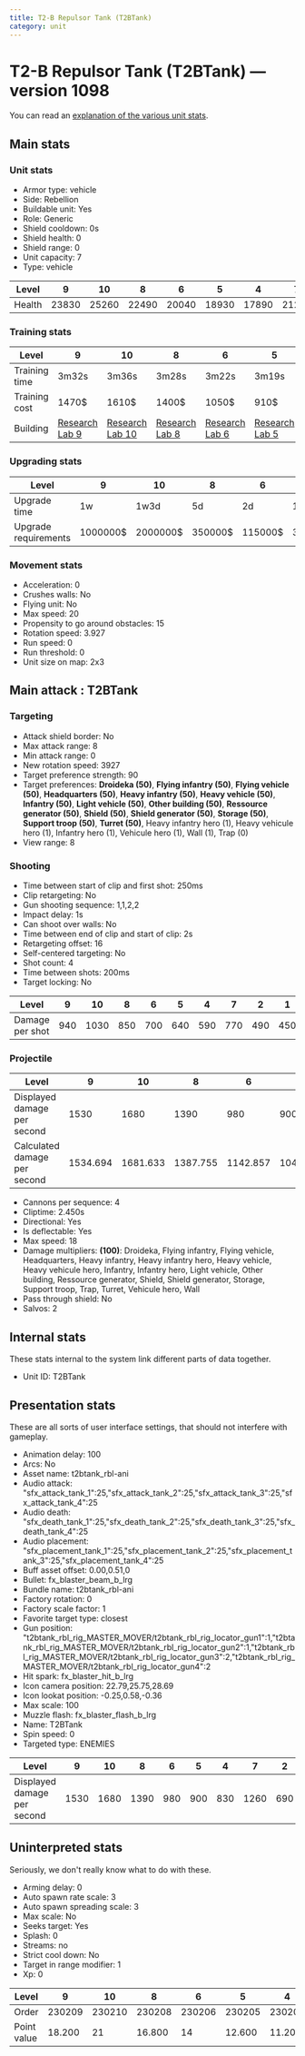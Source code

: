 ```yaml
---
title: T2-B Repulsor Tank (T2BTank)
category: unit
---
```


# T2-B Repulsor Tank (T2BTank) — version 1098

You can read an [explanation  of the various unit stats](unitexplained.md).

## Main stats

### Unit stats

  * Armor type: vehicle
  * Side: Rebellion
  * Buildable unit: Yes
  * Role: Generic
  * Shield cooldown: 0s
  * Shield health: 0
  * Shield range: 0
  * Unit capacity: 7
  * Type: vehicle

|Level |9    |10   |8    |6    |5    |4    |7    |2    |1    |3    |
|------|-----|-----|-----|-----|-----|-----|-----|-----|-----|-----|
|Health|23830|25260|22490|20040|18930|17890|21230|15990|15120|16910|


### Training stats

|Level        |9                                     |10                                     |8                                     |6                                     |5                                     |4                                     |7                                     |2                                     |1                             |3                                     |
|-------------|--------------------------------------|---------------------------------------|--------------------------------------|--------------------------------------|--------------------------------------|--------------------------------------|--------------------------------------|--------------------------------------|------------------------------|--------------------------------------|
|Training time|3m32s                                 |3m36s                                  |3m28s                                 |3m22s                                 |3m19s                                 |3m17s                                 |3m25s                                 |3m13s                                 |3m12s                         |3m15s                                 |
|Training cost|1470$                                 |1610$                                  |1400$                                 |1050$                                 |910$                                  |870$                                  |1190$                                 |800$                                  |770$                          |830$                                  |
|Building     |[Research Lab 9](rebelOffenseLab.html)|[Research Lab 10](rebelOffenseLab.html)|[Research Lab 8](rebelOffenseLab.html)|[Research Lab 6](rebelOffenseLab.html)|[Research Lab 5](rebelOffenseLab.html)|[Research Lab 4](rebelOffenseLab.html)|[Research Lab 7](rebelOffenseLab.html)|[Research Lab 2](rebelOffenseLab.html)|[Factory 2](rebelFactory.html)|[Research Lab 3](rebelOffenseLab.html)|


### Upgrading stats

|Level               |9       |10      |8      |6      |5     |4     |7      |2    |1   |3    |
|--------------------|--------|--------|-------|-------|------|------|-------|-----|----|-----|
|Upgrade time        |1w      |1w3d    |5d     |2d     |12h   |6h    |3d     |45m  |0s  |2h   |
|Upgrade requirements|1000000$|2000000$|350000$|115000$|35000$|15000$|175000$|3000$|700$|6000$|


### Movement stats

  * Acceleration: 0
  * Crushes walls: No
  * Flying unit: No
  * Max speed: 20
  * Propensity to go around obstacles: 15
  * Rotation speed: 3.927
  * Run speed: 0
  * Run threshold: 0
  * Unit size on map: 2x3

## Main attack : T2BTank

### Targeting

  * Attack shield border: No
  * Max attack range: 8
  * Min attack range: 0
  * New rotation speed: 3927
  * Target preference strength: 90
  * Target preferences: **Droideka (50)**, **Flying infantry (50)**, **Flying vehicle (50)**, **Headquarters (50)**, **Heavy infantry (50)**, **Heavy vehicle (50)**, **Infantry (50)**, **Light vehicle (50)**, **Other building (50)**, **Ressource generator (50)**, **Shield (50)**, **Shield generator (50)**, **Storage (50)**, **Support troop (50)**, **Turret (50)**, Heavy infantry hero (1), Heavy vehicule hero (1), Infantry hero (1), Vehicule hero (1), Wall (1), Trap (0)
  * View range: 8

### Shooting

  * Time between start of clip and first shot: 250ms
  * Clip retargeting: No
  * Gun shooting sequence: 1,1,2,2
  * Impact delay: 1s
  * Can shoot over walls: No
  * Time between end of clip and start of clip: 2s
  * Retargeting offset: 16
  * Self-centered targeting: No
  * Shot count: 4
  * Time between shots: 200ms
  * Target locking: No

|Level          |9  |10  |8  |6  |5  |4  |7  |2  |1  |3  |
|---------------|---|----|---|---|---|---|---|---|---|---|
|Damage per shot|940|1030|850|700|640|590|770|490|450|540|


### Projectile

|Level                       |9       |10      |8       |6       |5       |4      |7       |2  |1      |3      |
|----------------------------|--------|--------|--------|--------|--------|-------|--------|---|-------|-------|
|Displayed damage per second |1530    |1680    |1390    |980     |900     |830    |1260    |690|630    |760    |
|Calculated damage per second|1534.694|1681.633|1387.755|1142.857|1044.898|963.265|1257.143|800|734.694|881.633|


  * Cannons per sequence: 4
  * Cliptime: 2.450s
  * Directional: Yes
  * Is deflectable: Yes
  * Max speed: 18
  * Damage multipliers: **(100)**: Droideka, Flying infantry, Flying vehicle, Headquarters, Heavy infantry, Heavy infantry hero, Heavy vehicle, Heavy vehicule hero, Infantry, Infantry hero, Light vehicle, Other building, Ressource generator, Shield, Shield generator, Storage, Support troop, Trap, Turret, Vehicule hero, Wall
  * Pass through shield: No
  * Salvos: 2

## Internal stats

These stats internal to the system link different parts of data together.

  * Unit ID: T2BTank

## Presentation stats

These are all sorts of user interface settings, that should not interfere with gameplay.

  * Animation delay: 100
  * Arcs: No
  * Asset name: t2btank_rbl-ani
  * Audio attack: "sfx_attack_tank_1":25,"sfx_attack_tank_2":25,"sfx_attack_tank_3":25,"sfx_attack_tank_4":25
  * Audio death: "sfx_death_tank_1":25,"sfx_death_tank_2":25,"sfx_death_tank_3":25,"sfx_death_tank_4":25
  * Audio placement: "sfx_placement_tank_1":25,"sfx_placement_tank_2":25,"sfx_placement_tank_3":25,"sfx_placement_tank_4":25
  * Buff asset offset: 0.00,0.51,0
  * Bullet: fx_blaster_beam_b_lrg
  * Bundle name: t2btank_rbl-ani
  * Factory rotation: 0
  * Factory scale factor: 1
  * Favorite target type: closest
  * Gun position: "t2btank_rbl_rig_MASTER_MOVER/t2btank_rbl_rig_locator_gun1":1,"t2btank_rbl_rig_MASTER_MOVER/t2btank_rbl_rig_locator_gun2":1,"t2btank_rbl_rig_MASTER_MOVER/t2btank_rbl_rig_locator_gun3":2,"t2btank_rbl_rig_MASTER_MOVER/t2btank_rbl_rig_locator_gun4":2
  * Hit spark: fx_blaster_hit_b_lrg
  * Icon camera position: 22.79,25.75,28.69
  * Icon lookat position: -0.25,0.58,-0.36
  * Max scale: 100
  * Muzzle flash: fx_blaster_flash_b_lrg
  * Name: T2BTank
  * Spin speed: 0
  * Targeted type: ENEMIES

|Level                      |9   |10  |8   |6  |5  |4  |7   |2  |1  |3  |
|---------------------------|----|----|----|---|---|---|----|---|---|---|
|Displayed damage per second|1530|1680|1390|980|900|830|1260|690|630|760|


## Uninterpreted stats

Seriously, we don't really know what to do with these.

  * Arming delay: 0
  * Auto spawn rate scale: 3
  * Auto spawn spreading scale: 3
  * Max scale: No
  * Seeks target: Yes
  * Splash: 0
  * Streams: no
  * Strict cool down: No
  * Target in range modifier: 1
  * Xp: 0

|Level      |9     |10    |8     |6     |5     |4     |7     |2     |1     |3     |
|-----------|------|------|------|------|------|------|------|------|------|------|
|Order      |230209|230210|230208|230206|230205|230204|230207|230202|230201|230203|
|Point value|18.200|21    |16.800|14    |12.600|11.200|15.400|8.400 |7     |9.800 |


